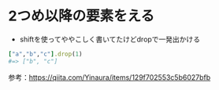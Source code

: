 # 2つめ以降の要素をえる
- shiftを使ってややこしく書いてたけどdropで一発出かける
 ```ruby
 ["a","b","c"].drop(1)
#=> ["b", "c"]
```
参考：https://qiita.com/Yinaura/items/129f702553c5b6027bfb
